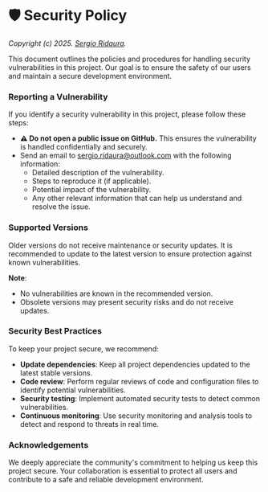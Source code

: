 # 🛡️ Security Policy

_Copyright (c) 2025. [Sergio Ridaura](https://github.com/sergio-ridaura)._

This document outlines the policies and procedures for handling security vulnerabilities in this project. Our goal is to ensure the safety of our users and maintain a secure development environment.

### Reporting a Vulnerability

If you identify a security vulnerability in this project, please follow these steps:

- **⚠️ Do not open a public issue on GitHub.** This ensures the vulnerability is handled confidentially and securely.
- Send an email to [sergio.ridaura@outlook.com](mailto:sergio.ridaura@outlook.com) with the following information:
  - Detailed description of the vulnerability.
  - Steps to reproduce it (if applicable).
  - Potential impact of the vulnerability.
  - Any other relevant information that can help us understand and resolve the issue.

### Supported Versions

Older versions do not receive maintenance or security updates. It is recommended to update to the latest version to ensure protection against known vulnerabilities.

**Note**:

- No vulnerabilities are known in the recommended version.
- Obsolete versions may present security risks and do not receive updates.

### Security Best Practices

To keep your project secure, we recommend:

- **Update dependencies**: Keep all project dependencies updated to the latest stable versions.
- **Code review**: Perform regular reviews of code and configuration files to identify potential vulnerabilities.
- **Security testing**: Implement automated security tests to detect common vulnerabilities.
- **Continuous monitoring**: Use security monitoring and analysis tools to detect and respond to threats in real time.

### Acknowledgements

We deeply appreciate the community's commitment to helping us keep this project secure. Your collaboration is essential to protect all users and contribute to a safe and reliable development environment.
